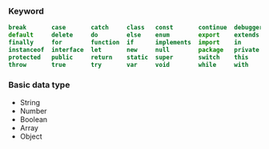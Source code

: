 ### Keyword ###
``` javascript
break       case       catch     class   const       continue  debugger
default     delete     do        else    enum        export    extends   false
finally     for        function  if      implements  import    in
instanceof  interface  let       new     null        package   private 
protected   public     return    static  super       switch    this
throw       true       try       var     void        while     with      yield
```

### Basic data type ###
* String
* Number
* Boolean
* Array
* Object
